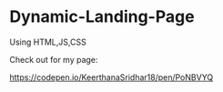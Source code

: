 # Dynamic-Landing-Page
Using HTML,JS,CSS

Check out for my page:

https://codepen.io/KeerthanaSridhar18/pen/PoNBVYQ
